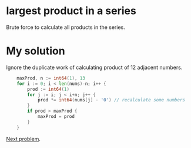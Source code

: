 # largest product in a series

Brute force to calculate all products in the series.

# My solution

Ignore the duplicate work of calculating product of 12 adjacent numbers.

```go
	maxProd, n := int64(1), 13
	for i := 0; i < len(nums)-n; i++ {
		prod := int64(1)
		for j := i; j < i+n; j++ {
			prod *= int64(nums[j] - '0') // recalculate some numbers
		}
		if prod > maxProd {
			maxProd = prod
		}
	}
```

[Next problem](https://github.com/Asphaltt/projecteuler.go/tree/main/Special%20Pythagorean%20triplet).
